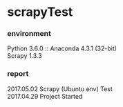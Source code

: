 # scrapyTest

### environment
Python 3.6.0 :: Anaconda 4.3.1 (32-bit)
<br>Scrapy 1.3.3


### report
2017.05.02 Scrapy (Ubuntu env) Test<br>
2017.04.29 Project Started
